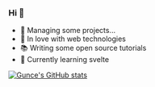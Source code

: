 ### Hi 👋

- 💬 Managing some projects... 
- 🥰 In love with web technologies
- 📚 Writing some open source tutorials
- 🌱 Currently learning svelte

[![Gunce's GitHub stats](https://github-readme-stats.vercel.app/api?username=guncebektas&show_icons=true)](https://github.com/guncebektas)
